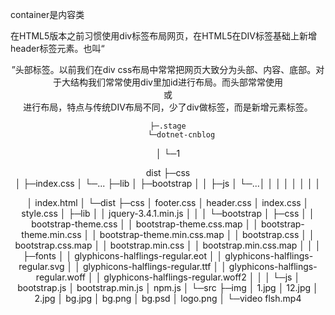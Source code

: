 container是内容类

在HTML5版本之前习惯使用div标签布局网页，在HTML5在DIV标签基础上新增header标签元素。也叫“<header>”头部标签。以前我们在div css布局中常常把网页大致分为头部、内容、底部。对于大结构我们常常使用div里加id进行布局。而头部常常使用<div id=”header”></div>或<div class=”header”></div>进行布局，特点与传统DIV布局不同，少了div做标签，而是新增元素标签。

<div class="rs-background-video-layer fulllscreenvideo tp-videolayer" data-forcerewind="on" data-volume="mute" data-videowidth="100%" data-videoheight="100%" data-videomp4="http://xiaoyou.cafa.edu.cn/als/img/index/spot_6.mp4" data-videopreload="preload"
                                         data-videoloop="none" data-forceCover="1" data-aspectratio="16:9" data-autoplay="true" data-autoplayonlyfirsttime="false" data-nextslideatend="true"></div>
										 
										 
    ├─.stage
          └─dotnet-cnblog
│              └─1										 


dist
├─css	
│  ├─index.css
│  └─...
├─lib
│  ├─bootstrap
│  │	├─js
│  └─...│
		│
│
│
│
│
│
│

│  index.html
│
└─dist
    ├─css
    │      footer.css
    │      header.css
    │      index.css
    │      style.css
    │
    ├─lib
    │  │  jquery-3.4.1.min.js
    │  │
    │  └─bootstrap
    │      ├─css
    │      │      bootstrap-theme.css
    │      │      bootstrap-theme.css.map
    │      │      bootstrap-theme.min.css
    │      │      bootstrap-theme.min.css.map
    │      │      bootstrap.css
    │      │      bootstrap.css.map
    │      │      bootstrap.min.css
    │      │      bootstrap.min.css.map
    │      │
    │      ├─fonts
    │      │      glyphicons-halflings-regular.eot
    │      │      glyphicons-halflings-regular.svg
    │      │      glyphicons-halflings-regular.ttf
    │      │      glyphicons-halflings-regular.woff
    │      │      glyphicons-halflings-regular.woff2
    │      │
    │      └─js
    │              bootstrap.js
    │              bootstrap.min.js
    │              npm.js
    │
    └─src
        ├─img
        │      1.jpg
        │      12.jpg
        │      2.jpg
        │      bg.jpg
        │      bg.png
        │      bg.psd
        │      logo.png
        │
        └─video
                flsh.mp4